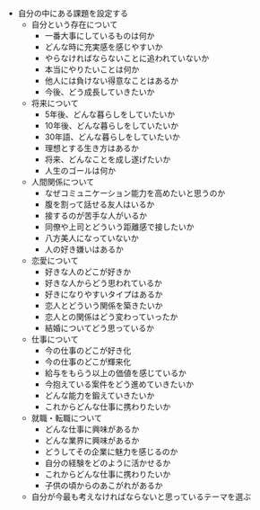 - 自分の中にある課題を設定する
	- 自分という存在について
		- 一番大事にしているものは何か
		- どんな時に充実感を感じやすいか
		- やらなければならないことに追われていないか
		- 本当にやりたいことは何か
		- 他人には負けない得意なことはあるか
		- 今後、どう成長していきたいか
	- 将来について
		- 5年後、どんな暮らしをしていたいか
		- 10年後、どんな暮らしをしていたいか
		- 30年語、どんな暮らしをしていたいか
		- 理想とする生き方はあるか
		- 将来、どんなことを成し遂げたいか
		- 人生のゴールは何か
	- 人間関係について
		- なぜコミュニケーション能力を高めたいと思うのか
		- 腹を割って話せる友人はいるか
		- 接するのが苦手な人がいるか
		- 同僚や上司とどういう距離感で接したいか
		- 八方美人になっていないか
		- 人の好き嫌いはあるか
	- 恋愛について
		- 好きな人のどこが好きか
		- 好きな人からどう思われているか
		- 好きになりやすいタイプはあるか
		- 恋人とどういう関係を築きたいか
		- 恋人との関係はどう変わっていったか
		- 結婚についてどう思っているか
	- 仕事について
		- 今の仕事のどこが好き化
		- 今の仕事のどこが輝来化
		- 給与をもらう以上の価値を感じているか
		- 今抱えている案件をどう進めていきたいか
		- どんな能力を鍛えていきたいか
		- これからどんな仕事に携わりたいか
	- 就職・転職について
		- どんな仕事に興味があるか
		- どんな業界に興味があるか
		- どうしてその企業に魅力を感じるのか
		- 自分の経験をどのように活かせるか
		- これからどんな仕事に携わりたいか
		- 子供の頃からのあこがれがあるか
	- 自分が今最も考えなければならないと思っているテーマを選ぶ